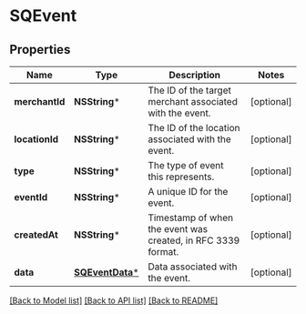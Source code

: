 # SQEvent

## Properties
Name | Type | Description | Notes
------------ | ------------- | ------------- | -------------
**merchantId** | **NSString*** | The ID of the target merchant associated with the event. | [optional] 
**locationId** | **NSString*** | The ID of the location associated with the event. | [optional] 
**type** | **NSString*** | The type of event this represents. | [optional] 
**eventId** | **NSString*** | A unique ID for the event. | [optional] 
**createdAt** | **NSString*** | Timestamp of when the event was created, in RFC 3339 format. | [optional] 
**data** | [**SQEventData***](SQEventData.md) | Data associated with the event. | [optional] 

[[Back to Model list]](../README.md#documentation-for-models) [[Back to API list]](../README.md#documentation-for-api-endpoints) [[Back to README]](../README.md)


